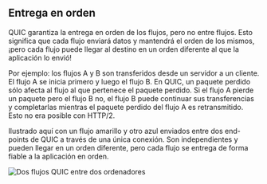 ## Entrega en orden

QUIC garantiza la entrega en orden de los flujos, pero no entre flujos. Esto
significa que cada flujo enviará datos y mantendrá el orden de los mismos, ¡pero
cada flujo puede llegar al destino en un orden diferente al que la aplicación lo
envió!

Por ejemplo: los flujos A y B son transferidos desde un servidor a un cliente.
El flujo A se inicia primero y luego el flujo B. En QUIC, un paquete perdido 
sólo afecta al flujo al que pertenece el paquete perdido. Si el flujo A pierde
un paquete pero el flujo B no, el flujo B puede continuar sus transferencias y
completarlas mientras el paquete perdido del flujo A es retransmitido. Esto no
era posible con HTTP/2.

Ilustrado aquí con un flujo amarillo y otro azul enviados entre dos end-points
de QUIC a través de una única conexión. Son independientes y pueden llegar en un
orden diferente, pero cada flujo se entrega de forma fiable a la aplicación en
orden.

![Dos flujos QUIC entre dos ordenadores](../images/quic-chain-streams.png)
